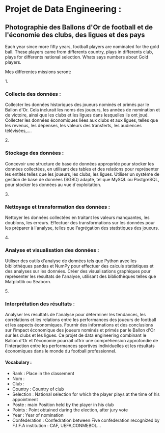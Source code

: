<h1>Projet de Data Engineering : </h1> 
<h2>Photographie des Ballons d'Or de football et de l'économie des clubs, des ligues et des pays</h2>

Each year since more fifty years, football players are nominated for the gold ball. These players came from differents country, plays in differents club,
plays for differents national selection. 
Whats says numbers about Gold players.

Mes differentes missions seront:

1.<h3>Collecte des données :</h3>
Collecter les données historiques des joueurs nominés et primés par le Ballon d'Or. 
Cela inclurait les noms des joueurs, les années de nomination et de victoire, ainsi que les clubs et les ligues dans lesquelles ils ont joué.
Collecter les données économiques liées aux clubs et aux ligues, telles que les revenus, les dépenses, les valeurs des transferts, les audiences télévisées,....

2.<h3>Stockage des données :</h3>
Concevoir une structure de base de données appropriée pour stocker les données collectées, en utilisant des tables et des relations pour représenter les entités telles que les joueurs, les clubs, les ligues.
Utiliser un système de gestion de base de données (SGBD) adapté, tel que MySQL ou PostgreSQL, pour stocker les données au vue d'exploitation.

3.<h3>Nettoyage et transformation des données :</h3>
Nettoyer les données collectées en traitant les valeurs manquantes, les doublons, les erreurs.
Effectuer des transformations sur les données pour les préparer à l'analyse, telles que l'agrégation des statistiques des joueurs.

4.<h3>Analyse et visualisation des données :</h3>
Utiliser des outils d'analyse de données tels que Python avec les bibliothèques pandas et NumPy pour effectuer des calculs statistiques et des analyses sur les données.
Créer des visualisations graphiques pour représenter les résultats de l'analyse, utilisant des bibliothèques telles que Matplotlib ou Seaborn.

5.<h3>Interprétation des résultats :</h3>
Analyser les résultats de l'analyse pour déterminer les tendances, les corrélations et les relations entre les performances des joueurs de football et les aspects économiques.
Fournir des informations et des conclusions sur l'impact économique des joueurs nominés et primés par le Ballon d'Or sur les clubs et les ligues.
Ce projet de data engineering combinant le Ballon d'Or et l'économie pourrait offrir une compréhension approfondie de l'interaction entre les performances sportives individuelles et les résultats économiques dans le monde du football professionnel.

<h4>Vocabulary :</h4> 
<ul>
<li>Rank : Place in the classement </li>
<li>Nom : </li>
<li>Club : </li>
<li>Country : Country of club </li>
<li>Selection	: National selection for which the player plays at the time of his appointment </li>
<li>Poste : main Position held by the player in his club </li>
<li>Points : Point obtained during the election, after jury vote </li>
<li>Year	: Year of nomination </li>
<li>Confederation : Confedration between Five confederation recognized  by F.I.F.A institution	: CAF, UEFA,CONMEBOL... </li>   
</ul>


           

   
           
